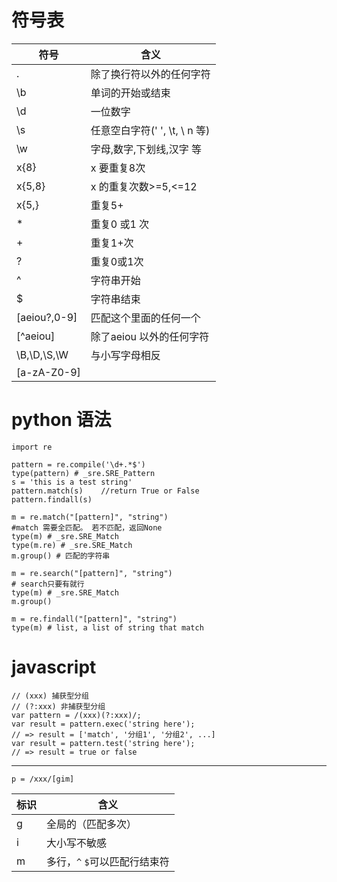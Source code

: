 
# 符号表
| 符号  | 含义 |
| ---   | --- |
|  .      | 除了换行符以外的任何字符 |
|  \b     | 单词的开始或结束 |
|  \d     | 一位数字 |
|  \s     | 任意空白字符(' ', \t, \ n 等) |
|  \w     | 字母,数字,下划线,汉字 等 |
|  x{8}   | x 要重复8次 |
|  x{5,8} | x 的重复次数>=5,<=12 |
|  x{5,}  | 重复5+ |
|  *      | 重复0 或1 次 |
|  +      | 重复1+次 |
|  ?      | 重复0或1次 |
|  ^      | 字符串开始 |
|  $      | 字符串结束 |
|  [aeiou?,0-9]  | 匹配这个里面的任何一个 |
|  [^aeiou]      | 除了aeiou 以外的任何字符 |
|  \B,\D,\S,\W   | 与小写字母相反 |
| [a-zA-Z0-9]    |   |

# python 语法

```
import re

pattern = re.compile('\d+.*$')
type(pattern) # _sre.SRE_Pattern
s = 'this is a test string'
pattern.match(s)    //return True or False
pattern.findall(s)

m = re.match("[pattern]", "string")
#match 需要全匹配。 若不匹配，返回None
type(m) # _sre.SRE_Match
type(m.re) # _sre.SRE_Match
m.group() # 匹配的字符串

m = re.search("[pattern]", "string")
# search只要有就行
type(m) # _sre.SRE_Match
m.group()

m = re.findall("[pattern]", "string")
type(m) # list, a list of string that match
```

# javascript

```
// (xxx) 捕获型分组
// (?:xxx) 非捕获型分组
var pattern = /(xxx)(?:xxx)/;
var result = pattern.exec('string here');
// => result = ['match', '分组1', '分组2', ...]
var result = pattern.test('string here');
// => result = true or false
```

---

`p = /xxx/[gim]`

|  标识 |  含义 |
|  ---  |  ---    |
| g | 全局的（匹配多次）|
| i | 大小写不敏感 |
| m | 多行，`^` `$`可以匹配行结束符 |
